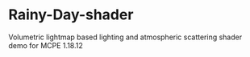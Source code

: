 # Rainy-Day-shader
Volumetric lightmap based lighting and atmospheric scattering shader demo for MCPE 1.18.12
